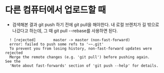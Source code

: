 # 다른 컴퓨터에서 업로드할 때

  - 검색해본 결과 git push 하기 전에 git pull을 해야한다. 내 로컬 브렌치가 길 밖으로 나갔다고 하는데, 그 때 git pull --rebase를 사용하면 된다.

  ```
    ! [rejected]        master -> master (non-fast-forward)
    error: failed to push some refs to '~~.git'
    To prevent you from losing history, non-fast-forward updates were rejected
    Merge the remote changes (e.g. 'git pull') before pushing again.  See the
    'Note about fast-forwards' section of 'git push --help' for details.

  ```